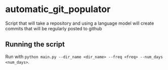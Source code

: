 # automatic_git_populator
Script that will take a repository and using a language model will create commits that will be regularly posted to github

## Running the script

Run with `python main.py --dir_name <dir_name> --freq <freq> --num_days <num_days>`.
